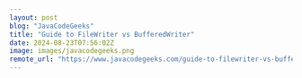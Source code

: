 ```yaml
---
layout: post
blog: "JavaCodeGeeks"
title: "Guide to FileWriter vs BufferedWriter"
date: 2024-08-23T07:56:02Z
image: images/javacodegeeks.png
remote_url: "https://www.javacodegeeks.com/guide-to-filewriter-vs-bufferedwriter.html"
---
```

